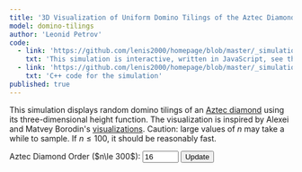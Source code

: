 ```yaml
---
title: '3D Visualization of Uniform Domino Tilings of the Aztec Diamond'
model: domino-tilings
author: 'Leonid Petrov'
code:
  - link: 'https://github.com/lenis2000/homepage/blob/master/_simulations/domino_tilings/2025-04-17-aztec-uniform-3d.md'
    txt: 'This simulation is interactive, written in JavaScript, see the source code of this page at the link'
  - link: 'https://github.com/lenis2000/homepage/blob/master/_simulations/domino_tilings/2025-04-17-aztec-uniform-3d.cpp'
    txt: 'C++ code for the simulation'
published: true
---
```


<style>
  /* Ensure the canvas scales fully on wide screens and remains responsive on mobile */
  #aztec-canvas {
    width: 100%;
    height: 80vh; /* Use 80% of viewport height on large screens */
    vertical-align: top;
  }
  @media (max-width: 576px) {
    #aztec-canvas {
      height: 60vh;
    }
  }
</style>

<script src="https://cdn.jsdelivr.net/npm/three@0.132.2/build/three.min.js"></script>
<script src="https://cdn.jsdelivr.net/npm/three@0.132.2/examples/js/controls/OrbitControls.js"></script>
<script src="/js/2025-04-17-aztec-uniform-3d.js"></script>


This simulation displays random domino tilings of an <a href="https://mathworld.wolfram.com/AztecDiamond.html">Aztec diamond</a> using its three-dimensional height function. The visualization is inspired by Alexei and Matvey Borodin's <a href="https://math.mit.edu/~borodin/aztec.html">visualizations</a>. Caution: large values of $n$ may take a while to sample. If $n\le 100$, it should be reasonably fast.

<!-- Controls to change n -->
<div style="margin-bottom: 10px;">
  <label for="n-input">Aztec Diamond Order ($n\le 300$): </label>
  <input id="n-input" type="number" value="16" min="2" step="2" max="300" size="3">
  <button id="update-btn">Update</button>
  <span id="progress-indicator" style="font-weight: bold; margin-left: 10px;"></span>
</div>

<div id="aztec-canvas"></div>

<script>
Module.onRuntimeInitialized = async function() {
  const simulateAztec = Module.cwrap('simulateAztec','number',['number'],{async:true});
  const freeString    = Module.cwrap('freeString',null,['number']);
  const getProgress   = Module.cwrap('getProgress','number',[]);

  // Three.js setup
  let scene, camera, renderer, controls, dominoGroup;

  function initThreeJS() {
    scene = new THREE.Scene();
    scene.background = new THREE.Color(0xf0f0f0);
    const container = document.getElementById('aztec-canvas');
    const w = container.clientWidth, h = container.clientHeight;
    renderer = new THREE.WebGLRenderer({antialias:true});
    renderer.setSize(w,h);
    renderer.setPixelRatio(window.devicePixelRatio);
    // Enable OES_element_index_uint extension for WebGL 1 to support 32-bit indices
    renderer.getContext().getExtension('OES_element_index_uint');
    container.innerHTML = ''; container.appendChild(renderer.domElement);

    const frustum = 100, aspect = w/h;
    camera = new THREE.OrthographicCamera(
      -frustum*aspect/2, frustum*aspect/2,
       frustum/2, -frustum/2,
      1,1000
    );
    camera.position.set(0, 130, 0);
    camera.lookAt(0, 0, 0);

    scene.add(new THREE.AmbientLight(0xffffff,0.5));
    const dir1 = new THREE.DirectionalLight(0xffffff,0.8);
    dir1.position.set(0.5,1,0.5).normalize();
    scene.add(dir1);
    const dir2 = new THREE.DirectionalLight(0xffffff,0.6);
    dir2.position.set(-0.5,1,-0.5).normalize();
    scene.add(dir2);

    controls = new THREE.OrbitControls(camera, renderer.domElement);
    controls.enableDamping = true;
    controls.dampingFactor = 0.25;
    window.addEventListener('resize', onWindowResize);

    dominoGroup = new THREE.Group();
    scene.add(dominoGroup);

    animate();
  }

  function onWindowResize(){
    const container = document.getElementById('aztec-canvas');
    const w = container.clientWidth, h = container.clientHeight;
    const frustum = 100, aspect = w/h;
    camera.left = -frustum*aspect/2; camera.right = frustum*aspect/2;
    camera.top = frustum/2; camera.bottom = -frustum/2;
    camera.updateProjectionMatrix();
    renderer.setSize(w,h);
  }

  function animate(){
    requestAnimationFrame(animate);
    controls.update();
    renderer.render(scene, camera);
  }

  initThreeJS();

  // Calculate height function based on domino configuration
  // This implementation follows the algorithm from 2025-02-02-aztec-uniform.md
  function calculateHeightFunction(dominoes) {
    if (!dominoes || dominoes.length === 0) return new Map();

    // 1. Determine lattice unit (scaling factor)
    const minSidePx = Math.min(...dominoes.map(d => Math.min(d.w, d.h)));
    const unit = minSidePx / 2; // 2 lattice units → 1 short side
    if (unit <= 0) return new Map();

    // 2. Convert each domino to (orient, sign, gx, gy)
    const dominoData = dominoes.map(d => {
      const horiz = d.w > d.h;
      const orient = horiz ? 0 : 1;
      const sign = horiz
        ? (d.color === "green" ? -1 : 1)   // horizontal: green = −1, blue = +1
        : (d.color === "yellow" ? -1 : 1);  // vertical: yellow = −1, red = +1
      const gx = Math.round(d.x / unit);   // lattice coordinates
      const gy = Math.round(d.y / unit);
      return [orient, sign, gx, gy];
    });

    // 3. Build graph with height increments
    const adj = new Map();

    function addEdge(v1, v2, dh) {
      const v1Key = `${v1[0]},${v1[1]}`;
      const v2Key = `${v2[0]},${v2[1]}`;

      if (!adj.has(v1Key)) adj.set(v1Key, []);
      if (!adj.has(v2Key)) adj.set(v2Key, []);

      adj.get(v1Key).push([v2Key, dh]);
      adj.get(v2Key).push([v1Key, -dh]);
    }

    dominoData.forEach(([o, s, x, y]) => {
      if (o === 0) { // horizontal (4×2)
        const TL = [x, y+2], TM = [x+2, y+2], TR = [x+4, y+2];
        const BL = [x, y], BM = [x+2, y], BR = [x+4, y];

        addEdge(TL, TM, -s); addEdge(TM, TR, s);
        addEdge(BL, BM, s); addEdge(BM, BR, -s);
        addEdge(TL, BL, s); addEdge(TM, BM, 3*s);
        addEdge(TR, BR, s);
      } else { // vertical (2×4)
        const TL = [x, y+4], TR = [x+2, y+4];
        const ML = [x, y+2], MR = [x+2, y+2];
        const BL = [x, y], BR = [x+2, y];

        addEdge(TL, TR, -s); addEdge(ML, MR, -3*s); addEdge(BL, BR, -s);
        addEdge(TL, ML, s); addEdge(ML, BL, -s);
        addEdge(TR, MR, -s); addEdge(MR, BR, s);
      }
    });

    // 4. Breadth-first integration of heights
    const verts = Array.from(adj.keys()).map(k => {
      const [gx, gy] = k.split(',').map(Number);
      return {k, gx, gy};
    });

    // Find the "bottom-left" vertex as the root
    const root = verts.reduce((a, b) =>
      (a.gy < b.gy) || (a.gy === b.gy && a.gx <= b.gx) ? a : b
    ).k;

    const heights = new Map([[root, 0]]);
    const queue = [root];

    while (queue.length > 0) {
      const v = queue.shift();
      for (const [w, dh] of adj.get(v)) {
        if (!heights.has(w)) {
          heights.set(w, heights.get(v) + dh);
          queue.push(w);
        }
      }
    }

    // Create a map of vertex coordinates to height values
    const finalHeights = new Map();
    heights.forEach((h, key) => {
      const [x, y] = key.split(',').map(Number);
      // Important: negate the height as per the requirements
      finalHeights.set(`${x},${y}`, -h);
    });

    return finalHeights;
  }

  // Create a 3D face for a domino with its height function
  function createDominoFaces(domino, heightMap, scale) {
    const oddI = domino.color === "blue" || domino.color === "yellow";
    const oddJ = domino.color === "blue" || domino.color === "red";

    const isHorizontal = domino.w > domino.h;
    const color = domino.color;

    // Determine coordinates for each vertex
    let pts;
    if (isHorizontal) {
      // horizontal domino (blue or green)
      const w = 4, h = 2;
      const x = domino.x;
      const y = domino.y;

      pts = [
        [x, y+h],    // top-left
        [x+w, y+h],  // top-right
        [x+w, y],    // bottom-right
        [x, y],      // bottom-left
        [x+w/2, y+h],// top-mid
        [x+w/2, y]   // bottom-mid
      ];
    } else {
      // vertical domino (yellow or red)
      const w = 2, h = 4;
      const x = domino.x;
      const y = domino.y;

      pts = [
        [x, y],      // bottom-left
        [x, y+h],    // top-left
        [x+w, y+h],  // top-right
        [x+w, y],    // bottom-right
        [x, y+h/2],  // left-mid
        [x+w, y+h/2] // right-mid
      ];
    }

    // Map points to 3D coordinates with heights
    const vertices = [];
    const unit = isHorizontal ? domino.w / 4 : domino.h / 4;

    for (const [x, y] of pts) {
      const gridX = Math.round(x / unit);
      const gridY = Math.round(y / unit);
      const key = `${gridX},${gridY}`;

      // Get height for this vertex (default to 0 if not found)
      let z = 0;
      if (heightMap.has(key)) {
        z = heightMap.get(key);
      }

      // Apply scale and shifts
      const adjustedXShift = -0.5 + (isHorizontal ? 0 : 0);
      const adjustedYShift = 1.5 + (isHorizontal ? 0 : 0);

      vertices.push([
        x / 2.0 + adjustedXShift,
        z,  // z is the height
        y / 2.0 + adjustedYShift
      ]);
    }

    return {
      color: color,
      vertices: vertices
    };
  }

  async function updateVisualization(n) {
    // clear previous
    while(dominoGroup.children.length){
      const m = dominoGroup.children[0];
      dominoGroup.remove(m);
      m.geometry.dispose();
      m.material.dispose();
    }

    // start progress polling
    document.getElementById("progress-indicator").innerText = "Sampling... (0%)";
    const poll = setInterval(()=>{
      const p = getProgress();
      document.getElementById("progress-indicator").innerText = `Sampling... (${p}%)`;
      if(p>=100) clearInterval(poll);
    },100);

    try {
      // Get the domino configuration from the C++ code
      const ptr = await simulateAztec(n);
      let raw = Module.UTF8ToString(ptr);
      freeString(ptr);

      const dominoes = JSON.parse(raw);
      if (dominoes.error) throw new Error(dominoes.error);

      document.getElementById("progress-indicator").innerText = "Calculating height function...";

      // Calculate the height function
      const heightMap = calculateHeightFunction(dominoes);

      // Scale factor based on n
      const scale = 60/(2*n);

      // Colors for the materials
      const colors = {
        blue:   0x4363d8,
        green:  0x1e8c28,
        red:    0xff2244,
        yellow: 0xfca414
      };

      // Create the 3D faces with proper heights
      document.getElementById("progress-indicator").innerText = "Rendering...";

      const faces = dominoes.map(domino => createDominoFaces(domino, heightMap, scale));
      const total = faces.length;

      // Batch processing of faces for better performance
      let idx = 0;
      function batch(start) {
        const end = Math.min(start + 500, total);
        for (let i = start; i < end; i++) {
          const f = faces[i];
          if (!f || !f.color || !Array.isArray(f.vertices)) continue;

          try {
            const geom = new THREE.BufferGeometry();
            // Vertices positions
            const pos = [];
            for (const v of f.vertices) {
              pos.push(v[0]*scale, v[1]*scale, v[2]*scale);
            }

            geom.setAttribute(
              'position',
              new THREE.Float32BufferAttribute(pos, 3)
            );

            // Triangulation indices
            const isH = (f.color === 'blue' || f.color === 'green');
            const indices = isH
              ? [0,1,3, 3,2,1, 0,1,4, 3,2,5]
              : [0,1,3, 3,2,1, 0,1,4, 3,2,5];

            // Use 32-bit indices if needed for larger models
            if (total > 65535 / 6) { // 6 vertices per domino
              geom.setIndex(new THREE.BufferAttribute(new Uint32Array(indices), 1));
            } else {
              geom.setIndex(indices);
            }

            geom.computeVertexNormals();

            const mat = new THREE.MeshStandardMaterial({
              color: colors[f.color] || 0x808080,
              side: THREE.DoubleSide,
              flatShading: true
            });

            dominoGroup.add(new THREE.Mesh(geom, mat));
          } catch(e) {
            console.warn("face error", i, e);
          }
        }

        idx = end;
        if (idx < total) {
          document.getElementById("progress-indicator").innerText =
            `Rendering... (${Math.floor(100*(idx/total))}%)`;
          requestAnimationFrame(() => batch(idx));
        } else {
          document.getElementById("progress-indicator").innerText = "";
          // === recentre the tiling ===
           const box    = new THREE.Box3().setFromObject(dominoGroup);
           const center = box.getCenter(new THREE.Vector3());
           dominoGroup.position.sub(center);   // move group so its centre is at (0,0,0)

           // now scale it to fill the view
           const size = new THREE.Vector3();
           box.getSize(size);

           // compute how big the camera’s view is in world units
           const viewWidth  = camera.right  - camera.left;   // frustum*aspect
           const viewHeight = camera.top    - camera.bottom; // frustum

           // pick the smaller scale so it fits both width & height, with 5% padding
           const scale = Math.min(
             viewWidth  / size.x,
             viewHeight / size.z    // 'z' here is the depth axis on the ground‑plane
           ) * 0.95;

           dominoGroup.scale.setScalar(scale);

          clearInterval(poll);
        }
      }

      batch(0);
    } catch(err) {
      console.error(err);
      document.getElementById("progress-indicator").innerText =
        `Error: ${err.message}`;
      clearInterval(poll);
    }
  }

  document.getElementById("update-btn").addEventListener("click", () => {
    let n = parseInt(document.getElementById("n-input").value, 10);
    if (isNaN(n) || n < 2 || n % 2 || n > 300) {
      return alert("Enter even n between 2 and 300");
    }
    updateVisualization(n);
  });

  updateVisualization(parseInt(document.getElementById("n-input").value, 10));
};
</script>
